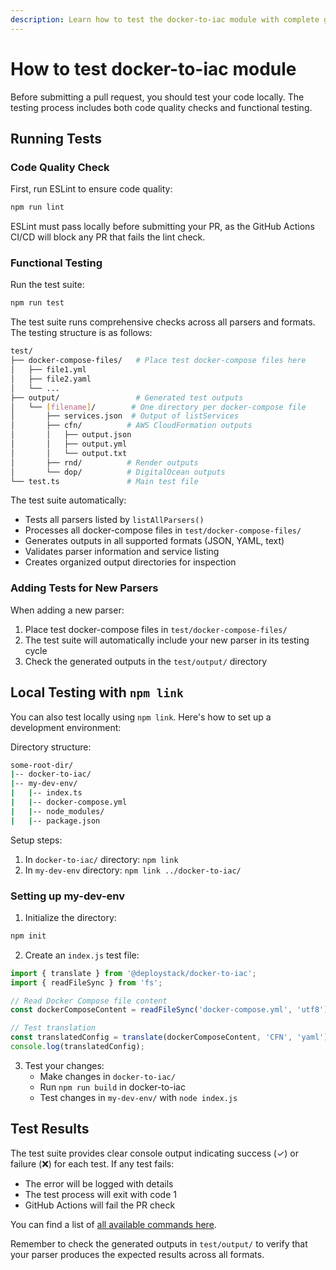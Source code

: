 ```yaml
---
description: Learn how to test the docker-to-iac module with complete guides for local testing, automated checks, and CI/CD integration. Step-by-step instructions for developers.
---
```


# How to test docker-to-iac module

Before submitting a pull request, you should test your code locally. The testing process includes both code quality checks and functional testing.

## Running Tests

### Code Quality Check

First, run ESLint to ensure code quality:

```bash
npm run lint
```

ESLint must pass locally before submitting your PR, as the GitHub Actions CI/CD will block any PR that fails the lint check.

### Functional Testing

Run the test suite:

```bash
npm run test
```

The test suite runs comprehensive checks across all parsers and formats. The testing structure is as follows:

```bash
test/
├── docker-compose-files/   # Place test docker-compose files here
│   ├── file1.yml
│   ├── file2.yaml
│   └── ...
├── output/                 # Generated test outputs
│   └── [filename]/        # One directory per docker-compose file
│       ├── services.json  # Output of listServices
│       ├── cfn/          # AWS CloudFormation outputs
│       │   ├── output.json
│       │   ├── output.yml
│       │   └── output.txt
│       ├── rnd/          # Render outputs
│       └── dop/          # DigitalOcean outputs
└── test.ts               # Main test file
```

The test suite automatically:

- Tests all parsers listed by `listAllParsers()`
- Processes all docker-compose files in `test/docker-compose-files/`
- Generates outputs in all supported formats (JSON, YAML, text)
- Validates parser information and service listing
- Creates organized output directories for inspection

### Adding Tests for New Parsers

When adding a new parser:

1. Place test docker-compose files in `test/docker-compose-files/`
2. The test suite will automatically include your new parser in its testing cycle
3. Check the generated outputs in the `test/output/` directory

## Local Testing with `npm link`

You can also test locally using `npm link`. Here's how to set up a development environment:

Directory structure:

```bash
some-root-dir/
|-- docker-to-iac/
|-- my-dev-env/
|   |-- index.ts
|   |-- docker-compose.yml
|   |-- node_modules/
|   |-- package.json
```

Setup steps:

1. In `docker-to-iac/` directory: `npm link`
2. In `my-dev-env` directory: `npm link ../docker-to-iac/`

### Setting up my-dev-env

1. Initialize the directory:

```bash
npm init
```

2. Create an `index.js` test file:

```javascript
import { translate } from '@deploystack/docker-to-iac';
import { readFileSync } from 'fs';

// Read Docker Compose file content
const dockerComposeContent = readFileSync('docker-compose.yml', 'utf8');

// Test translation
const translatedConfig = translate(dockerComposeContent, 'CFN', 'yaml');
console.log(translatedConfig);
```

3. Test your changes:
   - Make changes in `docker-to-iac/`
   - Run `npm run build` in docker-to-iac
   - Test changes in `my-dev-env/` with `node index.js`

## Test Results

The test suite provides clear console output indicating success (✓) or failure (❌) for each test. If any test fails:

- The error will be logged with details
- The test process will exit with code 1
- GitHub Actions will fail the PR check

You can find a list of [all available commands here](/docs/docker-to-iac/available-commands.md).

Remember to check the generated outputs in `test/output/` to verify that your parser produces the expected results across all formats.
